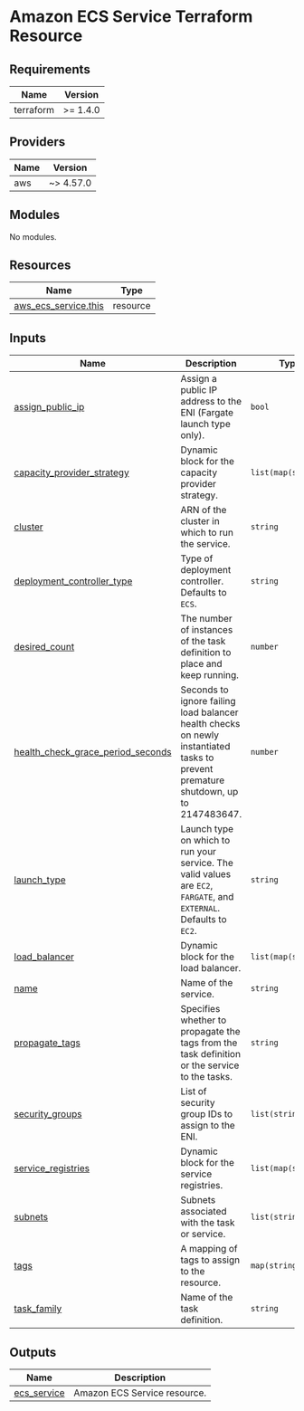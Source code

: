 # Amazon ECS Service Terraform Resource

## Requirements

| Name      | Version  |
| --------- | -------- |
| terraform | >= 1.4.0 |

## Providers

| Name | Version   |
| ---- | --------- |
| aws  | ~> 4.57.0 |

## Modules

No modules.

## Resources

| Name                                                                                                            | Type     |
| --------------------------------------------------------------------------------------------------------------- | -------- |
| [aws_ecs_service.this](https://registry.terraform.io/providers/hashicorp/aws/latest/docs/resources/ecs_service) | resource |

## Inputs

| Name                                                                                                                                 | Description                                                                                                                        | Type                | Default             | Required |
| ------------------------------------------------------------------------------------------------------------------------------------ | ---------------------------------------------------------------------------------------------------------------------------------- | ------------------- | ------------------- | :------: |
| <a name="input_assign_public_ip"></a> [assign_public_ip](#input_assign_public_ip)                                                    | Assign a public IP address to the ENI (Fargate launch type only).                                                                  | `bool`              | `false`             |    no    |
| <a name="input_capacity_provider_strategy"></a> [capacity_provider_strategy](#input_capacity_provider_strategy)                      | Dynamic block for the capacity provider strategy.                                                                                  | `list(map(string))` | `[]`                |    no    |
| <a name="input_cluster"></a> [cluster](#input_cluster)                                                                               | ARN of the cluster in which to run the service.                                                                                    | `string`            | n/a                 |   yes    |
| <a name="input_deployment_controller_type"></a> [deployment_controller_type](#input_deployment_controller_type)                      | Type of deployment controller. Defaults to `ECS`.                                                                                  | `string`            | `"ECS"`             |    no    |
| <a name="input_desired_count"></a> [desired_count](#input_desired_count)                                                             | The number of instances of the task definition to place and keep running.                                                          | `number`            | `0`                 |    no    |
| <a name="input_health_check_grace_period_seconds"></a> [health_check_grace_period_seconds](#input_health_check_grace_period_seconds) | Seconds to ignore failing load balancer health checks on newly instantiated tasks to prevent premature shutdown, up to 2147483647. | `number`            | `0`                 |    no    |
| <a name="input_launch_type"></a> [launch_type](#input_launch_type)                                                                   | Launch type on which to run your service. The valid values are `EC2`, `FARGATE`, and `EXTERNAL`. Defaults to `EC2`.                | `string`            | `"EC2"`             |    no    |
| <a name="input_load_balancer"></a> [load_balancer](#input_load_balancer)                                                             | Dynamic block for the load balancer.                                                                                               | `list(map(string))` | `[]`                |    no    |
| <a name="input_name"></a> [name](#input_name)                                                                                        | Name of the service.                                                                                                               | `string`            | n/a                 |   yes    |
| <a name="input_propagate_tags"></a> [propagate_tags](#input_propagate_tags)                                                          | Specifies whether to propagate the tags from the task definition or the service to the tasks.                                      | `string`            | `"TASK_DEFINITION"` |    no    |
| <a name="input_security_groups"></a> [security_groups](#input_security_groups)                                                       | List of security group IDs to assign to the ENI.                                                                                   | `list(string)`      | `[]`                |    no    |
| <a name="input_service_registries"></a> [service_registries](#input_service_registries)                                              | Dynamic block for the service registries.                                                                                          | `list(map(string))` | `[]`                |    no    |
| <a name="input_subnets"></a> [subnets](#input_subnets)                                                                               | Subnets associated with the task or service.                                                                                       | `list(string)`      | `[]`                |    no    |
| <a name="input_tags"></a> [tags](#input_tags)                                                                                        | A mapping of tags to assign to the resource.                                                                                       | `map(string)`       | `{}`                |    no    |
| <a name="input_task_family"></a> [task_family](#input_task_family)                                                                   | Name of the task definition.                                                                                                       | `string`            | n/a                 |   yes    |

## Outputs

| Name                                                                 | Description                  |
| -------------------------------------------------------------------- | ---------------------------- |
| <a name="output_ecs_service"></a> [ecs_service](#output_ecs_service) | Amazon ECS Service resource. |
